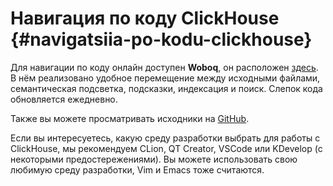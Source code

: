 # Навигация по коду ClickHouse {#navigatsiia-po-kodu-clickhouse}

Для навигации по коду онлайн доступен **Woboq**, он расположен [здесь](https://clickhouse-test-reports.s3.yandex.net/codebrowser/html_report///ClickHouse/dbms/src/index.html). В нём реализовано удобное перемещение между исходными файлами, семантическая подсветка, подсказки, индексация и поиск. Слепок кода обновляется ежедневно.

Также вы можете просматривать исходники на [GitHub](https://github.com/ClickHouse/ClickHouse).

Если вы интересуетесь, какую среду разработки выбрать для работы с ClickHouse, мы рекомендуем CLion, QT Creator, VSCode или KDevelop (с некоторыми предостережениями). Вы можете использовать свою любимую среду разработки, Vim и Emacs тоже считаются.
